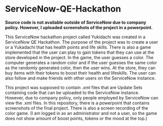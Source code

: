 # ServiceNow-QE-Hackathon
**Source code is not available outside of ServiceNow due to company policy. However, I uploaded screenshots of the project in a powerpoint.**

This ServiceNow hackathon project called Yukidachi was created in a ServiceNow QE Hackathon. The purpose of the project was to create a user or a Yukadachi that has health points and life skills. There is also a game implemented that the user can play to gain tokens that they can use at the store developed in the project. In the game, the user guesses a color. The computer generates a random color and if the user guesses the same color as the randomly generated color, then the user wins.  At the store, they can buy items with their tokens to boost their health and lifeskills. The user can also follow and make friends with other users on the ServiceNow instance. 

This project was supposed to contain .xml files that are Update Sets containing code that can be uploaded to the ServiceNow instance. However, due to company policy, only people employed by ServiceNow can view the .xml files. In this repository, there is a powerpoint that contains screenshots of the final project. There is also a screen recording of the color game. (I am logged in as an administrator and not a user, so the game does not show amount of boost points, tokens or the mood at the top.)
